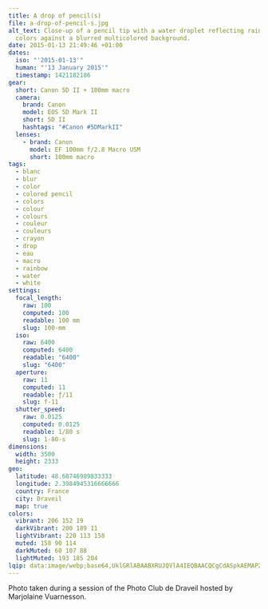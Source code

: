 ```yaml
---
title: A drop of pencil(s)
file: a-drop-of-pencil-s.jpg
alt_text: Close-up of a pencil tip with a water droplet reflecting rainbow
  colors against a blurred multicolored background.
date: 2015-01-13 21:49:46 +01:00
dates:
  iso: "'2015-01-13'"
  human: "'13 January 2015'"
  timestamp: 1421182186
gear:
  short: Canon 5D II + 100mm macro
  camera:
    brand: Canon
    model: EOS 5D Mark II
    short: 5D II
    hashtags: "#Canon #5DMarkII"
  lenses:
    - brand: Canon
      model: EF 100mm f/2.8 Macro USM
      short: 100mm macro
tags:
  - blanc
  - blur
  - color
  - colored pencil
  - colors
  - colour
  - colours
  - couleur
  - couleurs
  - crayon
  - drop
  - eau
  - macro
  - rainbow
  - water
  - white
settings:
  focal_length:
    raw: 100
    computed: 100
    readable: 100 mm
    slug: 100-mm
  iso:
    raw: 6400
    computed: 6400
    readable: "6400"
    slug: "6400"
  aperture:
    raw: 11
    computed: 11
    readable: ƒ/11
    slug: f-11
  shutter_speed:
    raw: 0.0125
    computed: 0.0125
    readable: 1/80 s
    slug: 1-80-s
dimensions:
  width: 3500
  height: 2333
geo:
  latitude: 48.68746989833333
  longitude: 2.3984945316666666
  country: France
  city: Draveil
  map: true
colors:
  vibrant: 206 152 19
  darkVibrant: 200 189 11
  lightVibrant: 220 113 158
  muted: 158 90 114
  darkMuted: 60 107 88
  lightMuted: 193 185 204
lqip: data:image/webp;base64,UklGRlABAABXRUJQVlA4IEQBAACQCgCdASpkAEMAP22kxVi0v7+0rrgNC/AtiWIAvvxfnmkLl373ahjZro72oYl7pHkIdi53w9JvQd2gOzn13t5AlaOFzl/9oh/uYnNJB4bho2Sub9svgpPyfuGj44AA/r+6BZ5CJ7Q3zXhIXkz+xWe3Vr7XgRRKs/Wt28LBFi/5qJ1h8smHM+DNqwUP6Rskaq1mFRO6hUwcVqs6xNJqKqEdfRE6Ol90mQjpFcFpf8TiLUlvJuLlewiB2mX6/VSAXJDmRYjoTL7YTujSzjDdU+h129NhF4YGETFHupxyl1bA431p87d6+ocE+9dRg3dPWh4jQ2YcE0PvRG1+QwtXbStyhQrgQ+NxJYLth1oX1BFlKztDj8hQuOHc1EjcAf6PN1c6YrbnGl4Ah4nDvIl42z7Vu2V4gJlibQFRCGhQVdQkCr6AAAA=
---
```


Photo taken during a session of the Photo Club de Draveil hosted by Marjolaine Vuarnesson.
